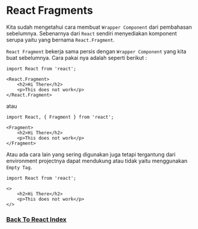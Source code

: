 # React Fragments

Kita sudah mengetahui cara membuat `Wrapper Component` dari pembahasan sebelumnya. Sebenarnya dari `React` sendiri menyediakan komponent serupa yaitu yang bernama `React.Fragment`.

`React Fragment` bekerja sama persis dengan `Wrapper Component` yang kita buat sebelumnya. Cara pakai nya adalah seperti berikut :

```tsx
import React from 'react';

<React.Fragment>
    <h2>Hi There</h2>
    <p>This does not work</p>
</React.Fragment>
```

atau

```tsx
import React, { Fragment } from 'react';

<Fragment>
    <h2>Hi There</h2>
    <p>This does not work</p>
</Fragment>
```

Atau ada cara lain yang sering digunakan juga tetapi tergantung dari environment projectnya dapat mendukung atau tidak yaitu menggunakan `Empty Tag`.

```tsx
import React from 'react';

<>
    <h2>Hi There</h2>
    <p>This does not work</p>
</>
```

### [Back To React Index](../../README.md)

